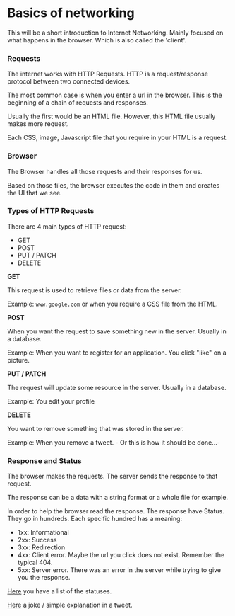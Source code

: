 # Basics of networking

This will be a short introduction to Internet Networking. Mainly focused on what happens in the browser. Which is also called the 'client'.

### Requests

The internet works with HTTP Requests. HTTP is a request/response protocol between two connected devices.

The most common case is when you enter a url in the browser. This is the beginning of a chain of requests and responses.

Usually the first would be an HTML file. However, this HTML file usually makes more request.

Each CSS, image, Javascript file that you require in your HTML is a request.

### Browser

The Browser handles all those requests and their responses for us.

Based on those files, the browser executes the code in them and creates the UI that we see.

### Types of HTTP Requests

There are 4 main types of HTTP request:

- GET
- POST
- PUT / PATCH
- DELETE

**GET**

This request is used to retrieve files or data from the server.

Example: `www.google.com` or when you require a CSS file from the HTML.

**POST**

When you want the request to save something new in the server. Usually in a database.

Example: When you want to register for an application. You click "like" on a picture.

**PUT / PATCH**

The request will update some resource in the server. Usually in a database.

Example: You edit your profile

**DELETE**

You want to remove something that was stored in the server.

Example: When you remove a tweet. - Or this is how it should be done...-

### Response and Status

The browser makes the requests. The server sends the response to that request.

The response can be a data with a string format or a whole file for example.

In order to help the browser read the response. The response have Status. They go in hundreds. Each specific hundred has a meaning:

- 1xx: Informational
- 2xx: Success
- 3xx: Redirection
- 4xx: Client error. Maybe the url you click does not exist. Remember the typical 404.
- 5xx: Server error. There was an error in the server while trying to give you the response.

[Here](https://httpstatuses.com/) you have a list of the statuses.

[Here](https://twitter.com/stevelosh/status/372740571749572610) a joke / simple explanation in a tweet.
